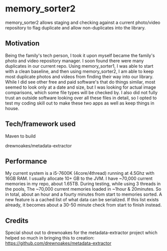 # memory_sorter2
memory_sorter2 allows staging and checking against a current photo/video repository to flag duplicate and allow non-duplicates into the library.
## Motivation
Being the family's tech person, I took it upon myself became the family's photo and video repository manager.
 I soon found there were many duplicates in our current repo. Using memory_sorter1, I was able to
start with a clean baseline, and then using memory_sorter2, I am able to keep most duplicate photos and 
videos from finding their way into our library. While I did see other free and paid software's that do things similar, most seemed to look
 only at a date and size, but I was looking for actual image comparisons, which some file types will be checked by. I also did not fully trust an outside
 software looking over all these files in detail, so I opted to test my coding skill out to make these two apps as well as keep things in house.
## Tech/framework used
Maven to build

drewnoakes/metadata-extractor
## Performance
My current system is a i5-7600K (4core/4thread) running at 4.5Ghz with 16GB RAM. I usually allocate 10+ GB to the JVM.
I have ~70,000 current memories in my repo, about 1.65TB. During testing, while using 3 threads in the pools,
The ~70,000 current memories loaded in ~1hour & 20minutes. So in total, about an hour and a fourty minutes from start to memories sorted. A new feature is a cached list of what data can be serialized. If this list exists already, it becomes about a 30-50 minute check from start to finish instead.
## Credits
Special shout out to drewnoakes for the metadata-extractor project which helped so much in bringing this to creation: https://github.com/drewnoakes/metadata-extractor
